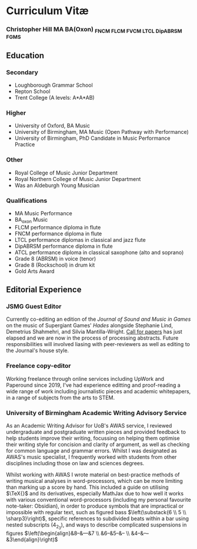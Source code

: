 # Curriculum Vitæ

### Christopher Hill MA BA(Oxon) <sub>FNCM FLCM FVCM LTCL DipABRSM FGMS</sub>

## Education

### Secondary 

- Loughborough Grammar School 
- Repton School  
- Trent College (A levels: A\*A\*AB)

### Higher 

- University of Oxford, BA Music
- University of Birmingham, MA Music (Open Pathway with Performance)
- University of Birmingham, PhD Candidate in Music Performance Practice

### Other

- Royal College of Music Junior Department
- Royal Northern College of Music Junior Department
- Was an Aldeburgh Young Musician

### Qualifications

- MA Music Performance
- BA<sub>oxon</sub> Music
- FLCM performance diploma in flute
- FNCM performance diploma in flute
- LTCL performance diplomas in classical and jazz flute
- DipABRSM performance diploma in flute
- ATCL performance diploma in classical saxophone (alto and soprano)
- Grade 8 (ABRSM) in voice (tenor)
- Grade 8 (Rockschool) in drum kit
- Gold Arts Award

## Editorial Experience

### JSMG Guest Editor

Currently co-editing an edition of the *Journal of Sound and Music in Games* on the music of Supergiant Games' *Hades* alongside Stephanie Lind, Demetrius Shahmehri, and Silvia Mantilla-Wright. [Call for papers](https://www.sssmg.org/wp/2022/11/08/call-for-proposals-hades-special-issue-for-jsmg/) has just elapsed and we are now in the process of processing abstracts. Future responsibilities will involved liasing with peer-reviewers as well as editing to the Journal's house style.  

### Freelance copy-editor

Working freelance through online services including UpWork and Paperound since 2019, I've had experience editting and proof-reading a wide range of work including journalistic pieces and academic whitepapers, in a range of subjects from the arts to STEM.

### University of Birmingham Academic Writing Advisory Service

As an Academic Writing Advisor for UoB's AWAS service, I reviewed undergraduate and postgraduate written pieces and provided feedback to help students improve their writing, focussing on helping them optimise their writing style for concision and clarity of argument, as well as checking for common language and grammar errors. Whilst I was designated as AWAS's music specialist, I frequently worked with students from other disciplines including those on law and sciences degrees.

Whilst working with AWAS I wrote material on best-practice methods of writing musical analyses in word-processors, which can be more limiting than marking up a score by hand. This included a guide on utilising $\TeX{}$ and its derivatives, especially MathJax due to how well it works with various conventional word-processors (including my personal favourite note-taker: Obsidian), in order to produce symbols that are impractical or impossible with regular text, such as figured bass $\left(\substack{6 \\ 5 \\ \sharp3}\right)$, specific references to subdivided beats within a bar using nested subscripts $\left(4_{2_3}\right)$, and ways to describe complicated suspensions in figures $\left(\begin{align}&8–&––&7 \\ &6–&5–&– \\ &4–&––&3\end{align}\right)$ 